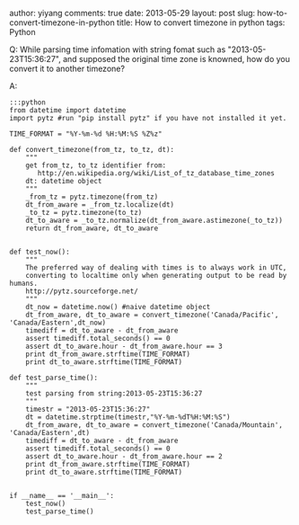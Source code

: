 author: yiyang
comments: true
date: 2013-05-29
layout: post
slug: how-to-convert-timezone-in-python
title: How to convert timezone in python
tags: Python


Q: While parsing time infomation with string fomat such as "2013-05-23T15:36:27", and supposed 
   the original time zone is knowned, how do you convert it to another timezone?

A:

    :::python
    from datetime import datetime
    import pytz #run "pip install pytz" if you have not installed it yet.

    TIME_FORMAT = "%Y-%m-%d %H:%M:%S %Z%z"

    def convert_timezone(from_tz, to_tz, dt):
        """
        get from_tz, to_tz identifier from:
           http://en.wikipedia.org/wiki/List_of_tz_database_time_zones
        dt: datetime object
        """
        _from_tz = pytz.timezone(from_tz)
        dt_from_aware = _from_tz.localize(dt)
        _to_tz = pytz.timezone(to_tz)
        dt_to_aware = _to_tz.normalize(dt_from_aware.astimezone(_to_tz))
        return dt_from_aware, dt_to_aware


    def test_now():
        """
        The preferred way of dealing with times is to always work in UTC, 
        converting to localtime only when generating output to be read by humans.
        http://pytz.sourceforge.net/
        """
        dt_now = datetime.now() #naive datetime object
        dt_from_aware, dt_to_aware = convert_timezone('Canada/Pacific', 'Canada/Eastern',dt_now)
        timediff = dt_to_aware - dt_from_aware
        assert timediff.total_seconds() == 0
        assert dt_to_aware.hour - dt_from_aware.hour == 3
        print dt_from_aware.strftime(TIME_FORMAT)
        print dt_to_aware.strftime(TIME_FORMAT)

    def test_parse_time():
        """
        test parsing from string:2013-05-23T15:36:27
        """
        timestr = "2013-05-23T15:36:27"
        dt = datetime.strptime(timestr,"%Y-%m-%dT%H:%M:%S")
        dt_from_aware, dt_to_aware = convert_timezone('Canada/Mountain', 'Canada/Eastern',dt)
        timediff = dt_to_aware - dt_from_aware
        assert timediff.total_seconds() == 0
        assert dt_to_aware.hour - dt_from_aware.hour == 2
        print dt_from_aware.strftime(TIME_FORMAT)
        print dt_to_aware.strftime(TIME_FORMAT)


    if __name__ == '__main__':
        test_now()
        test_parse_time()

